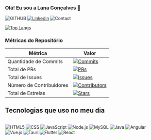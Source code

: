 
### Olá! Eu sou a Lana Gonçalves 👋

![GITHUB](https://img.shields.io/badge/GitHub-100000?style=for-the-badge&logo=github&logoColor=white)
[![Linkedin](https://img.shields.io/badge/LinkedIn-0077B5?style=for-the-badge&logo=linkedin&logoColor=white)](https://www.linkedin.com/in/lana-santos-55a125232)
![Contact](https://img.shields.io/badge/Gmail-D14836?style=for-the-badge&logo=gmail&logoColor=white)

[![Top Langs](https://github-readme-stats.vercel.app/api/top-langs/?username=lanaclaudias&layout=donut)](https://github.com/lanaclaudias/github-readme-stats)





### Métricas do Repositório

| Métrica                   | Valor                            |
|---------------------------|----------------------------------|
| Quantidade de Commits     | [![Commits](https://img.shields.io/github/commit-activity/m/lanaclaudias/mxm_fleet_management?style=flat-square)](https://github.com/seu-usuario/seu-repositorio) |
| Total de PRs              | [![PRs](https://img.shields.io/github/issues-pr-closed/lanaclaudias/seu-repositorio?style=flat-square&color=green)](https://github.com/seu-usuario/seu-repositorio/pulls?q=is%3Apr+is%3Aclosed) |
| Total de Issues           | [![Issues](https://img.shields.io/github/issues-closed/lanaclaudias/seu-repositorio?style=flat-square&color=red)](https://github.com/seu-usuario/seu-repositorio/issues?q=is%3Aissue+is%3Aclosed) |
| Número de Contribuidores  | [![Contributors](https://img.shields.io/github/contributors/lanaclaudias/seu-repositorio?style=flat-square)](https://github.com/seu-usuario/seu-repositorio/graphs/contributors) |
| Total de Estrelas         | [![Stars](https://img.shields.io/github/stars/lanaclaudias/seu-repositorio?style=flat-square)](https://github.com/seu-usuario/seu-repositorio/stargazers) |


## Tecnologias que uso no meu dia
<div style="display: inline-block"><br/>
    <img style="align-items: center" alt="HTML5" src="https://img.shields.io/badge/HTML5-E34F26?style=for-the-badge&logo=html5&logoColor=white"/>
    <img style="align-items: center" alt="CSS" src="https://img.shields.io/badge/CSS-239120?&style=for-the-badge&logo=css3&logoColor=white"/>
    <img style="align-items: center" alt="JavaScript" src="https://img.shields.io/badge/JavaScript-323330?style=for-the-badge&logo=javascript&logoColor=F7DF1E"/>
    <img style="align-items: center" alt="Node.js" src="https://img.shields.io/badge/Node.js-43853D?style=for-the-badge&logo=node.js&logoColor=white"/>
    <img style="align-items: center" alt="MySQL" src="https://img.shields.io/badge/MySQL-00000F?style=for-the-badge&logo=mysql&logoColor=white"/>
    <img style="align-items: center" alt="Java" src="https://img.shields.io/badge/Java-ED8B00?style=for-the-badge&logo=openjdk&logoColor=white"/>
    <img style="align-items: center" alt="Angular" src="https://img.shields.io/badge/Angular-DD0031?style=for-the-badge&logo=angular&logoColor=white"/>
    <img style="align-items: center" alt="Vue.js" src="https://img.shields.io/badge/Vue.js-4FC08D?style=for-the-badge&logo=vue.js&logoColor=white"/>
    <img style="align-items: center" alt="Tauri" src="https://img.shields.io/badge/Tauri-6e60ff?style=for-the-badge&logo=tauri&logoColor=white"/>
    <img style="align-items: center" alt="Flutter" src="https://img.shields.io/badge/Flutter-02569B?style=for-the-badge&logo=flutter&logoColor=white"/>
    <img style="align-items: center" alt="React" src="https://img.shields.io/badge/React-61DAFB?style=for-the-badge&logo=react&logoColor=white"/>
</div><br/>


